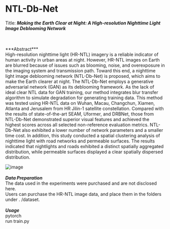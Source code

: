 # NTL-Db-Net

Title: ***Making the Earth Clear at Night: A High-resolution Nighttime Light Image Deblooming Network***

<br>
<br>
***Abstract***<br>
High-resolution nighttime light (HR-NTL) imagery is a reliable indicator of human activity in urban areas at night. However, HR-NTL images on Earth are blurred because of issues such as blooming, noise, and overexposure in the imaging system and transmission path. Toward this end, a nighttime light image deblooming network (NTL-Db-Net) is proposed, which aims to make the Earth clearer at night. The NTL-Db-Net employs a generative adversarial network (GAN) as its deblooming framework. As the lack of ideal clear NTL data for GAN training, our method integrates blur transfer algorithm to simulate degradation for generating training data. This method was tested using HR-NTL data on Wuhan, Macau, Changchun, Xiamen, Atlanta and Jerusalem from HR Jilin-1 satellite constellation. Compared with the results of state-of-the-art SEAM, Uformer, and DRBNet, those from NTL-Db-Net demonstrated superior visual features and achieved the highest scores across all selected non-reference evaluation metrics. NTL-Db-Net also exhibited a lower number of network parameters and a smaller time cost. In addition, this study conducted a spatial clustering analysis of nighttime light with road networks and permeable surfaces. The results indicated that nightlights and roads exhibited a distinct spatially aggregated distribution, while permeable surfaces displayed a clear spatially dispersed distribution.

![image](https://github.com/lixinghua5540/NTL-Db-Net/blob/master/images/%E5%9B%BE2%E6%B5%81%E7%A8%8B%E5%9B%BE%E6%80%BB%E8%A7%88.jpg)
<br>
<br>
***Data Preparation***<br>
The data used in the experiments were purchased and are not disclosed here.<br>
Users can purchase the HR-NTL image data, and place them in the folders under . /dataset.
<br>
<br>
***Usage***
<br>
pytorch<br>
run train.py
